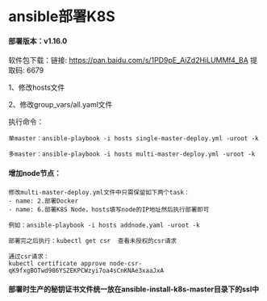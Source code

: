 # ansible部署K8S

#### 部署版本：v1.16.0

软件包下载：链接: https://pan.baidu.com/s/1PD9pE_AiZd2HiLUMMf4_BA 提取码: 6679

1、修改hosts文件

2、修改group_vars/all.yaml文件

执行命令：

```
单master：ansible-playbook -i hosts single-master-deploy.yml -uroot -k

多master：ansible-playbook -i hosts multi-master-deploy.yml -uroot -k
```

#### 增加node节点：

```
修改multi-master-deploy.yml文件中只需保留如下两个task：
- name: 2.部署Docker
- name: 6.部署K8S Node，hosts填写node的IP地址然后执行部署即可

例如：ansible-playbook -i hosts addnode.yaml -uroot -k

部署完之后执行：kubectl get csr  查看未授权的csr请求

通过csr请求：
kubectl certificate approve node-csr-qK9fxgBOTwd986YSZEKPCWzyi7oa4sCnKNAe3xaaJxA
```

#### 部署时生产的秘钥证书文件统一放在ansible-install-k8s-master目录下的ssl中

